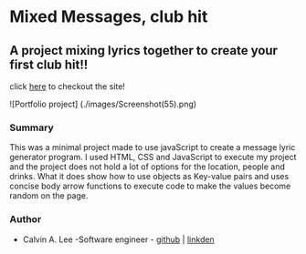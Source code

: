 # Mixed Messages, club hit

## A project mixing lyrics together to create your first club hit!!

click [here](https://calvinalee2006.github.io/MixedMessages/) to checkout the site!

![Portfolio project] (./images/Screenshot(55).png)

### Summary
This was a minimal project made to use javaScript to create a message lyric generator program. I used HTML, CSS and JavaScript to execute my project and the project does not hold a lot of options for the location, people and drinks.
What it does show how to use objects as Key-value pairs and uses concise body arrow functions to execute code to make the values become random on the page.

### Author
- Calvin A. Lee -Software engineer - [github](https://github.com/calvinalee2006) | [linkden](https://www.linkedin.com/in/calvin-lee-90082006/)
